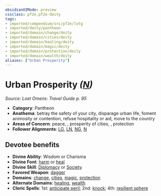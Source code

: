 ```yaml
---
obsidianUIMode: preview
cssclass: pf2e,pf2e-deity
tags:
- imported/compendium/src/pf2e/lotg
- imported/deity/pantheon
- imported/domain/change/deity
- imported/domain/cities/deity
- imported/domain/healing/deity
- imported/domain/magic/deity
- imported/domain/protection/deity
- imported/domain/wealth/deity
aliases: ["Urban Prosperity"]
---
```

# Urban Prosperity *([N](neutral-b1.md))*  
*Source: Lost Omens: Travel Guide p. 95*  

- **Category**: Pantheon
- **Anathema**: betray the safety of your city, disparage urban life, foment animosity or contention, refuse hospitality or aid, move to the country
- **Areas of Concern**: peace, , prosperity of cities, , protection
- **Follower Alignments**: [LG](lawful-goo-b1.md), [LN](lawful-neutral-b1.md), [NG](neutral-good-b1.md), [N](neutral-b1.md)

## Devotee benefits

- **Divine Ability**: Wisdom or Charisma
- **Divine Font**: [harm](../../spells/harm.md) or [heal](../../spells/heal.md)
- **Divine Skill**: [Diplomacy](../../skills.md#Diplomacy) or [Society](../../skills.md#Society)
- **Favored Weapon**: [dagger](../../equipment/items/dagger.md)
- **Domains**: [change](../domains.md#Change), [cities](../domains.md#Cities), [magic](../domains.md#Magic), [protection](../domains.md#Protection)
- **Alternate Domains**: [healing](../domains.md#Healing), [wealth](../domains.md#Wealth)
- **Cleric Spells**: 1st: [anticipate peril](../../spells/anticipate-peril-logm.md); 2nd: [knock](../../spells/knock.md); 4th: [resilient sphere](../../spells/resilient-sphere.md)